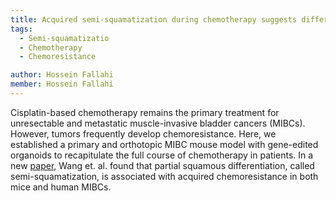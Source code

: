 ```yaml
---
title: Acquired semi-squamatization during chemotherapy suggests differentiation as a therapeutic strategy for bladder cancer
tags:
  - Semi-squamatizatio
  - Chemotherapy
  - Chemoresistance

author: Hossein Fallahi
member: Hossein Fallahi
---
```



Cisplatin-based chemotherapy remains the primary treatment for unresectable and metastatic muscle-invasive bladder cancers (MIBCs). 
However, tumors frequently develop chemoresistance. Here, we established a primary and orthotopic MIBC mouse model with gene-edited organoids to recapitulate the full course of chemotherapy in patients. 
In a new [paper](https://www.cell.com/cancer-cell/fulltext/S1535-6108(22)00374-9), Wang et. al. found that partial squamous differentiation, called semi-squamatization, is associated with acquired chemoresistance in both mice and human MIBCs. 
